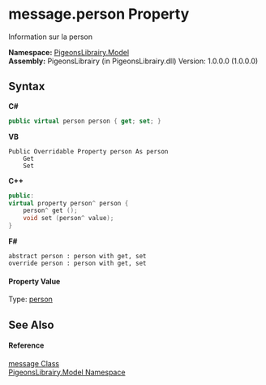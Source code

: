 # message.person Property 
 

Information sur la person

**Namespace:**&nbsp;<a href="740f9e4a-e251-715e-60bf-e906871d97b4">PigeonsLibrairy.Model</a><br />**Assembly:**&nbsp;PigeonsLibrairy (in PigeonsLibrairy.dll) Version: 1.0.0.0 (1.0.0.0)

## Syntax

**C#**<br />
``` C#
public virtual person person { get; set; }
```

**VB**<br />
``` VB
Public Overridable Property person As person
	Get
	Set
```

**C++**<br />
``` C++
public:
virtual property person^ person {
	person^ get ();
	void set (person^ value);
}
```

**F#**<br />
``` F#
abstract person : person with get, set
override person : person with get, set
```


#### Property Value
Type: <a href="a9ed19a7-a394-5e30-cca4-a3883320ea27">person</a>

## See Also


#### Reference
<a href="891709b8-1ff0-58b3-9aa4-f3f06f37a146">message Class</a><br /><a href="740f9e4a-e251-715e-60bf-e906871d97b4">PigeonsLibrairy.Model Namespace</a><br />